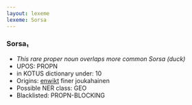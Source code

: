 ```yaml
---
layout: lexeme
lexeme: Sorsa
---
```


###  Sorsa₁

* _This rare proper noun overlaps more common *Sorsa* (duck)_
* UPOS:  PROPN
* in KOTUS dictionary under:  10
* Origins: [enwikt](https://en.wiktionary.org/wiki/Sorsa) finer joukahainen 
* Possible NER class:  GEO
* Blacklisted:  PROPN-BLOCKING

